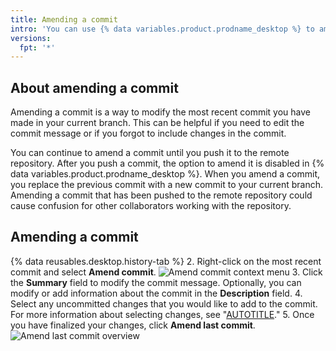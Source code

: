 ```yaml
---
title: Amending a commit
intro: 'You can use {% data variables.product.prodname_desktop %} to amend your last commit.'
versions:
  fpt: '*'
---
```


## About amending a commit

Amending a commit is a way to modify the most recent commit you have made in your current branch. This can be helpful if you need to edit the commit message or if you forgot to include changes in the commit.

You can continue to amend a commit until you push it to the remote repository. After you push a commit, the option to amend it is disabled in {% data variables.product.prodname_desktop %}. When you amend a commit, you replace the previous commit with a new commit to your current branch. Amending a commit that has been pushed to the remote repository could cause confusion for other collaborators working with the repository.

## Amending a commit

{% data reusables.desktop.history-tab %}
2. Right-click on the most recent commit and select **Amend commit**.
  ![Amend commit context menu](/assets/images/help/desktop/amend-commit-context-menu.png)
3. Click the **Summary** field to modify the commit message. Optionally, you can modify or add information about the commit in the **Description** field.
4. Select any uncommitted changes that you would like to add to the commit. For more information about selecting changes, see "[AUTOTITLE](/desktop/contributing-and-collaborating-using-github-desktop/making-changes-in-a-branch/committing-and-reviewing-changes-to-your-project#selecting-changes-to-include-in-a-commit)."
5. Once you have finalized your changes, click **Amend last commit**.
  ![Amend last commit overview](/assets/images/help/desktop/amend-last-commit-overview.png)
